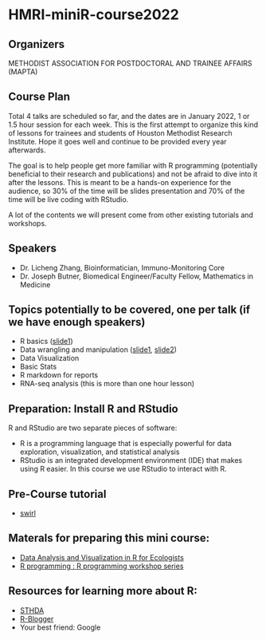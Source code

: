 # HMRI-miniR-course2022

## Organizers
METHODIST ASSOCIATION FOR POSTDOCTORAL AND TRAINEE AFFAIRS (MAPTA)

## Course Plan

Total 4 talks are scheduled so far, and the dates are in January 2022, 1 or 1.5 hour session for each week. This is the first attempt to organize this kind of lessons for trainees and students of Houston Methodist Research Institute. Hope it goes well and continue to be provided every year afterwards. 

The goal is to help people get more familiar with R programming (potentially beneficial to their research and publications) and not be afraid to dive into it after the lessons. This is meant to be a hands-on experience for the audience, so 30% of the time will be slides presentation and 70% of the time will be live coding with RStudio.

A lot of the contents we will present come from other existing tutorials and workshops. 

## Speakers

- Dr. Licheng Zhang, Bioinformatician, Immuno-Monitoring Core
- Dr. Joseph Butner, Biomedical Engineer/Faculty Fellow, Mathematics in Medicine

## Topics potentially to be covered, one per talk (if we have enough speakers)

- R basics ([slide1](https://docs.google.com/presentation/d/1IUUpHC__LP5f9qm3RjL8L5ArQnfJ1RgvZY9MJWjeUAY/edit?usp=sharing))
- Data wrangling and manipulation ([slide1](https://docs.google.com/presentation/d/1taRFmJTkt9ME_lwf8ArVJqcqdvQOv_yyrIKsHeCo3k0/edit?usp=sharing), [slide2](https://docs.google.com/presentation/d/1ue6otJr3qTTBxresPthQAEnIfAo0SI1bJ2Ko__aUs94/edit?usp=sharing))
- Data Visualization
- Basic Stats
- R markdown for reports
- RNA-seq analysis (this is more than one hour lesson)

## Preparation: Install R and RStudio

R and RStudio are two separate pieces of software:

- R is a programming language that is especially powerful for data exploration, visualization, and statistical analysis
- RStudio is an integrated development environment (IDE) that makes using R easier. In this course we use RStudio to interact with R.

## Pre-Course tutorial

- [swirl](https://swirlstats.com/)

## Materals for preparing this mini course:

- [Data Analysis and Visualization in R for Ecologists](https://datacarpentry.org/R-ecology-lesson/index.html#Preparations)
- [R programming : R programming workshop series](https://researchguides.library.wisc.edu/R/why)




## Resources for learning more about R:

- [STHDA](http://www.sthda.com/english/)
- [R-Blogger](https://www.r-bloggers.com/)
- Your best friend: Google
